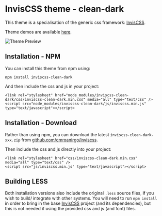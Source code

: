 # InvisCSS theme - clean-dark

This theme is a specialisation of the generic css framework: [InvisCSS](https://github.com/cmroanirgo/inviscss).

Theme demos are available [here](https://cmroanirgo.github.io/inviscss/demo/themes.html).

![Theme Preview](https://cmroanirgo.github.io/inviscss/demo/images/clean-dark-preview.png)


## Installation - NPM

You can install this theme from npm using:

```
npm install inviscss-clean-dark
```

And then include the css and js in your project:

```
<link rel="stylesheet" href="node_modules/inviscss-clean-dark/css/inviscss-clean-dark.min.css" media="all" type="text/css" />
<script src="node_modules/inviscss-clean-dark/js/inviscss.min.js" type="text/javascript"></script>
```

## Installation - Download

<p>Rather than using npm, you can download the latest <code>inviscss-clean-dark-xxx.zip</code> from <a href="https://github.com/cmroanirgo/inviscss/releases/latest"><i class="fa fa-github"></i>github.com/cmroanirgo/inviscss</a>.</p>

Then include the css and js directly into your project:

```
<link rel="stylesheet" href="css/inviscss-clean-dark.min.css" media="all" type="text/css" />
<script src="js/inviscss.min.js" type="text/javascript"></script>
```

## Building LESS

Both installation versions also include the original <code>.less</code> source files, if you wish to build/ integrate with other systems. You will need to run `npm install` in order to bring in the base [InvisCSS](https://www.npmjs.com/package/inviscss) project (and its dependencies), but this is not needed if using the provided css and js (and font) files.


